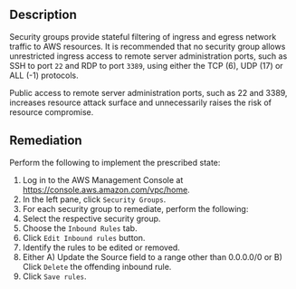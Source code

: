 ## Description

Security groups provide stateful filtering of ingress and egress network traffic to AWS resources. It is recommended that no security group allows unrestricted ingress access to remote server administration ports, such as SSH to port `22` and RDP to port `3389`, using either the TCP (6), UDP (17) or ALL (-1) protocols.

Public access to remote server administration ports, such as 22 and 3389, increases resource attack surface and unnecessarily raises the risk of resource compromise.

## Remediation

Perform the following to implement the prescribed state:

1. Log in to the AWS Management Console at https://console.aws.amazon.com/vpc/home.
2. In the left pane, click `Security Groups`.
3. For each security group to remediate, perform the following:
4. Select the respective security group.
5. Choose the `Inbound Rules` tab.
6. Click `Edit Inbound rules` button.
7. Identify the rules to be edited or removed.
8. Either A) Update the Source field to a range other than 0.0.0.0/0 or B) Click `Delete` the offending inbound rule.
9. Click `Save rules`.
